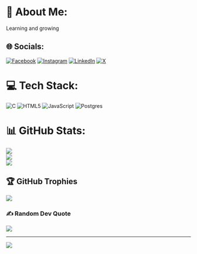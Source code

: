 # 💫 About Me:
Learning and growing<br>


## 🌐 Socials:
[![Facebook](https://img.shields.io/badge/Facebook-%231877F2.svg?logo=Facebook&logoColor=white)](https://facebook.com/nischal.neupane.061) [![Instagram](https://img.shields.io/badge/Instagram-%23E4405F.svg?logo=Instagram&logoColor=white)](https://instagram.com/Nischal.061) [![LinkedIn](https://img.shields.io/badge/LinkedIn-%230077B5.svg?logo=linkedin&logoColor=white)](https://linkedin.com/in/Nischal061) [![X](https://img.shields.io/badge/X-black.svg?logo=X&logoColor=white)](https://x.com/nischal061) 

# 💻 Tech Stack:
![C](https://img.shields.io/badge/c-%2300599C.svg?style=for-the-badge&logo=c&logoColor=white) ![HTML5](https://img.shields.io/badge/html5-%23E34F26.svg?style=for-the-badge&logo=html5&logoColor=white) ![JavaScript](https://img.shields.io/badge/javascript-%23323330.svg?style=for-the-badge&logo=javascript&logoColor=%23F7DF1E) ![Postgres](https://img.shields.io/badge/postgres-%23316192.svg?style=for-the-badge&logo=postgresql&logoColor=white)
# 📊 GitHub Stats:
![](https://github-readme-stats.vercel.app/api?username=Nischal061&theme=dark&hide_border=false&include_all_commits=true&count_private=false)<br/>
![](https://github-readme-streak-stats.herokuapp.com/?user=Nischal061&theme=dark&hide_border=false)<br/>
![](https://github-readme-stats.vercel.app/api/top-langs/?username=Nischal061&theme=dark&hide_border=false&include_all_commits=true&count_private=false&layout=compact)

## 🏆 GitHub Trophies
![](https://github-profile-trophy.vercel.app/?username=Nischal061&theme=radical&no-frame=true&no-bg=true&margin-w=4)

### ✍️ Random Dev Quote
![](https://quotes-github-readme.vercel.app/api?type=horizontal&theme=radical)

---
[![](https://visitcount.itsvg.in/api?id=Nischal061&icon=4&color=0)](https://visitcount.itsvg.in)

